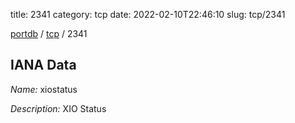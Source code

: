 title: 2341
category: tcp
date: 2022-02-10T22:46:10
slug: tcp/2341

[portdb](/) / [tcp](/category/tcp.html) / 2341


## IANA Data

_Name:_ xiostatus

_Description:_ XIO Status


